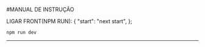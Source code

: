 #MANUAL DE INSTRUÇÃO

LIGAR FRONT(NPM RUN): { 
    "start": "next start",
  };


  `npm run dev`


  ______________________________________________________
